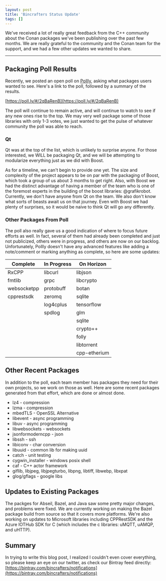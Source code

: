 ```yaml
---
layout: post
title: 'Bincrafters Status Update'
tags: []
---
```


We've received a lot of really great feedback from the C++ community about the Conan packages we've been publishing over the past few months. We are really grateful to the community and the Conan team for the support, and we had a few other updates we wanted to share. 

---
## Packaging Poll Results

Recently, we posted an open poll on [Pollly](https://poll.ly/), asking what packages users wanted to see.  Here's a link to the poll, followed by a summary of the results. 

[https://poll.ly/#/2qBaRenB](https://poll.ly/#/2qBaRenB)

The poll will continue to remain active, and will continue to watch to see if any new ones rise to the top.  We may very well package some of those libraries with only 1-3 votes, we just wanted to get the pulse of whatever community the poll was able to reach. 
### Qt
Qt was at the top of the list, which is unlikely to surprise anyone.  For those interested, we WILL be packaging Qt, and we will be attempting to modularize everything just as we did with Boost.  

As for a timeline, we can't begin to provide one yet.  The size and complexity of the project appears to be on par with the packaging of Boost, which took a group of us about 3 months to get right. Also, with Boost we had the distinct advantage of having a member of the team who is one of the foremost experts in the building of the boost libraries: @grafikrobot. Currently, we don't have anyone from Qt on the team. We also don't know what sorts of beasts await us on that journey.  Even with Boost we had plenty of surprises, so it would be naive to think Qt will go any differently. 

### Other Packages From Poll
The poll also really gave us a good indication of where to focus future efforts as well.  In fact, several of them had already been completed and just not publicized, others were in progress, and others are now on our backlog.  Unfortunately, Pollly doesn't have any advanced features like adding a note/comment or marking anything as complete, so here are some updates:

|Complete        |In Progress      |On Horizon          
|---------------|----------------|------------------
|RxCPP            |   libcurl           |  libjson        
|fmtlib             |  grpc              | libcrypto
|websocketpp   |  protobuff      | botan
|cpprestsdk      |  zeromq        | sqlite
|                     |  log4cplus      | tensorflow
|                     |  spdlog          | glm
|                     |                     | sqlite
|                     |                     | crypto++
|                     |                     | folly
|                     |                     | libtorrent
|                     |                     | cpp-etherium

## Other Recent Packages 
In addition to the poll, each team member has packages they need for their own projects, so we work on those as well.  Here are some recent packages generated from that effort, which are done or almost done.  

* lz4 - compression 
* lzma - compression 
* mbedTLS - OpenSSL Alternative
* libevent - async programming
* libuv - async programming
* libwebsockets - websockets
* jsonformoderncpp - json
* libssh - ssh
* libiconv - char conversion
* libuuid - common lib for making uuid
* catch - unit testing
* cygwin_installer - windows posix shell
* caf - C++ actor framework
* giflib, libjpeg, libjpegturbo, libpng, libtiff, libwebp, libxpat
* glog/gflags - google libs
## Updates to Existing Packages
The packges for Abseil, Bazel, and Java saw some pretty major changes, and problems were fixed.  We are currently working on making the Bazel package build from source so that it covers more platforms.  We're also working on updates to Microsoft libraries including CPPRestSDK and the Azure IOTHub SDK for C (which includes the c libraries: uMQTT, uAMQP, and uHTTP). 
## Summary
In trying to write this blog post, I realized I couldn't even cover everything, so please keep an eye on our twitter, as check our Bintray feed directly: 
[https://bintray.com/bincrafters/notifications](https://bintray.com/bincrafters/notifications)


